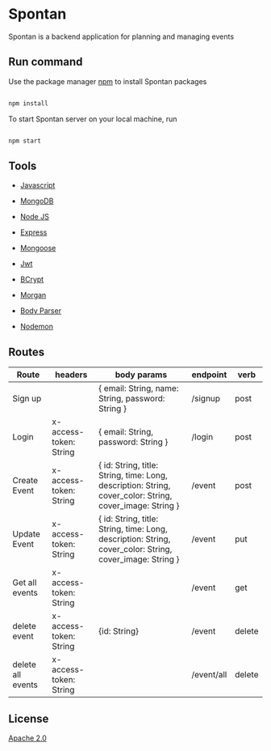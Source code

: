 
# Spontan

  

Spontan is a backend application for planning and managing events

  

## Run command

  

Use the package manager [npm](https://www.npmjs.com/) to install Spontan packages

```bash

npm install

```

  

To start Spontan server on your local machine, run

  

```bash

npm start

```

  

## Tools

* [Javascript](https://www.javascript.com/)

* [MongoDB](https://www.mongodb.com)

* [Node JS](https://nodejs.org/en/)

* [Express](https://expressjs.com/)

* [Mongoose](https://mongoosejs.com/)

* [Jwt](https://jwt.io/)

* [BCrypt](https://www.npmjs.com/package/bcrypt)

* [Morgan](https://www.npmjs.com/package/morgan)

* [Body Parser](https://www.npmjs.com/package/body-parser)

* [Nodemon](https://www.npmjs.com/package/nodemon)

  
  

## Routes

  

| Route             | headers                | body params                                                                                            | endpoint   | verb   |
|-------------------|------------------------|--------------------------------------------------------------------------------------------------------|------------|--------|
| Sign up           |                        | { email: String, name: String, password: String }                                                      | /signup    | post   |
| Login             | x-access-token: String | { email: String, password: String }                                                                    | /login     | post   |
| Create Event      | x-access-token: String | { id: String, title: String, time: Long, description: String, cover_color: String, cover_image: String } | /event     | post   |
| Update Event      | x-access-token: String | { id: String, title: String, time: Long, description: String, cover_color: String, cover_image: String } | /event     | put    |
| Get all events    | x-access-token: String |                                                                                                        | /event     | get    |
| delete event      | x-access-token: String | {id: String}                                                                                           | /event     | delete |
| delete all events | x-access-token: String |                                                                                                        | /event/all | delete |
  
  
  

## License

[Apache 2.0](https://choosealicense.com/licenses/apache-2.0/)